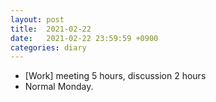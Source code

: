 ```yaml
---
layout: post
title:  2021-02-22
date:   2021-02-22 23:59:59 +0900
categories: diary
---
```


- [Work] meeting 5 hours, discussion 2 hours
- Normal Monday.
